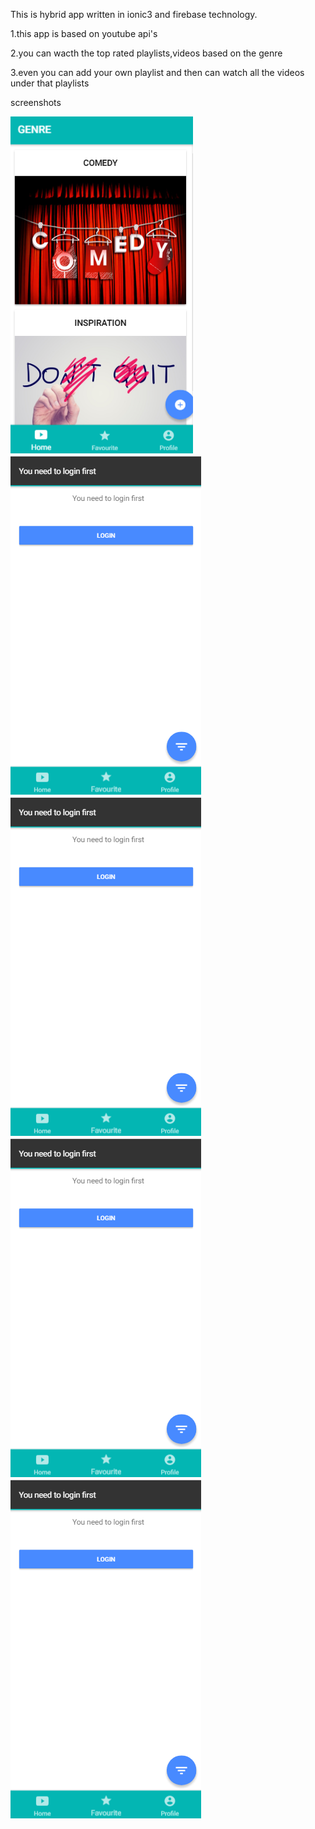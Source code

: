 This is hybrid app written in ionic3 and firebase technology.

1.this app is based on youtube api's

2.you can wacth the top rated playlists,videos based on the genre

3.even you can add your own playlist and then can watch all the videos under that playlists

screenshots

![Alt text](/screenshots/1.png?raw=true "Home")
![Alt text](/screenshots/2.png?raw=true "Optional Title")
![Alt text](/screenshots/2.png?raw=true "Optional Title")
![Alt text](/screenshots/2.png?raw=true "Optional Title")
![Alt text](/screenshots/2.png?raw=true "Optional Title")
